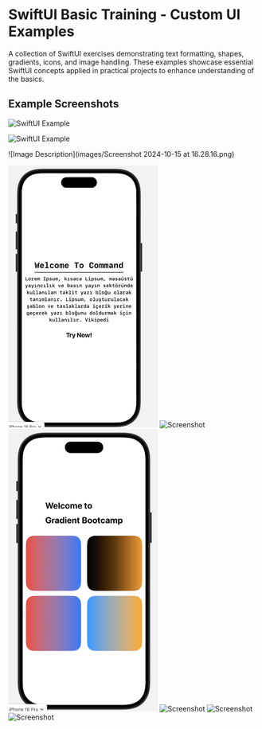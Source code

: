 # SwiftUI Basic Training - Custom UI Examples

A collection of SwiftUI exercises demonstrating text formatting, shapes, gradients, icons, and image handling. These examples showcase essential SwiftUI concepts applied in practical projects to enhance understanding of the basics.

## Example Screenshots

![SwiftUI Example](https://upload.wikimedia.org/wikipedia/commons/thumb/9/9d/Swift_logo.svg/320px-Swift_logo.svg.png)

![SwiftUI Example](assets/fortnite2)

![Image Description](images/Screenshot 2024-10-15 at 16.28.16.png)

<img src="BootcampBeginner/BootcampBeginner/images/Screenshot%202024-10-15%20at%2016.28.16.png" alt="Screenshot" width="300"/>
<img src="BootcampBeginner/BootcampBeginner/images/Screenshot%202024-10-15%20at%2016.28.32.png" alt="Screenshot" width="300"/>
<img src="BootcampBeginner/BootcampBeginner/images/Screenshot%202024-10-15%20at%2016.28.56.png" alt="Screenshot" width="300"/>
<img src="BootcampBeginner/BootcampBeginner/images/Screenshot%202024-10-15%20at%2016.28.22.png" alt="Screenshot" width="300"/>
<img src="BootcampBeginner/BootcampBeginner/images/Screenshot%202024-10-15%20at%2016.28.42.png" alt="Screenshot" width="300"/>
<img src="BootcampBeginner/BootcampBeginner/images/Screenshot%202024-10-15%20at%2016.28.08.png" alt="Screenshot" width="300"/>
